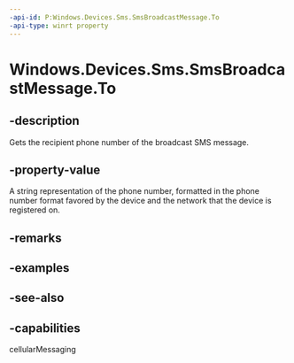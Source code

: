 ```yaml
---
-api-id: P:Windows.Devices.Sms.SmsBroadcastMessage.To
-api-type: winrt property
---
```


<!-- Property syntax
public string To { get; }
-->

# Windows.Devices.Sms.SmsBroadcastMessage.To

## -description
Gets the recipient phone number of the broadcast SMS message.

## -property-value
A string representation of the phone number, formatted in the phone number format favored by the device and the network that the device is registered on.

## -remarks

## -examples

## -see-also


## -capabilities
cellularMessaging